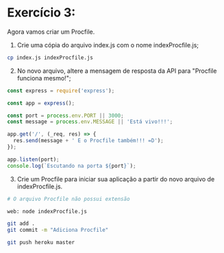 # Exercício 3:
Agora vamos criar um Procfile.

1. Crie uma cópia do arquivo index.js com o nome indexProcfile.js;
```bash
cp index.js indexProcfile.js
```
2. No novo arquivo, altere a mensagem de resposta da API para "Procfile funciona mesmo!";
```javascript
const express = require('express');

const app = express();

const port = process.env.PORT || 3000;
const message = process.env.MESSAGE || 'Está vivo!!!';

app.get('/', (_req, res) => {
  res.send(message + ' E o Procfile também!!! =D');
});

app.listen(port);
console.log(`Escutando na porta ${port}`);
```
3. Crie um Procfile para iniciar sua aplicação a partir do novo arquivo de indexProcfile.js.
```bash
# O arquivo Procfile não possui extensão

web: node indexProcfile.js
```

```bash
git add .
git commit -m "Adiciona Procfile"

git push heroku master
```
